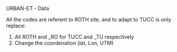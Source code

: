 URBAN-ET - Data

All the codes are referent to ROTH site, and to adapt to TUCC is only replace:
1) All ROTH and _RO for TUCC and _TU respectively
2) Change the coordenation (lat, Lon, UTM)
